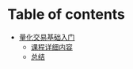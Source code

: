 # Table of contents

* [量化交易基础入门](README.md)
  * [课程详细内容](liang-hua-jiao-yi-ji-chu-ru-men/ke-cheng-xiang-xi-nei-rong.md)
  * [总结](liang-hua-jiao-yi-ji-chu-ru-men/zong-jie.md)
